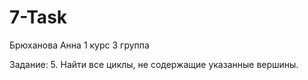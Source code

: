 # 7-Task
Брюханова Анна 1 курс 3 группа 

Задание: 5.	Найти все циклы, не содержащие указанные вершины.
